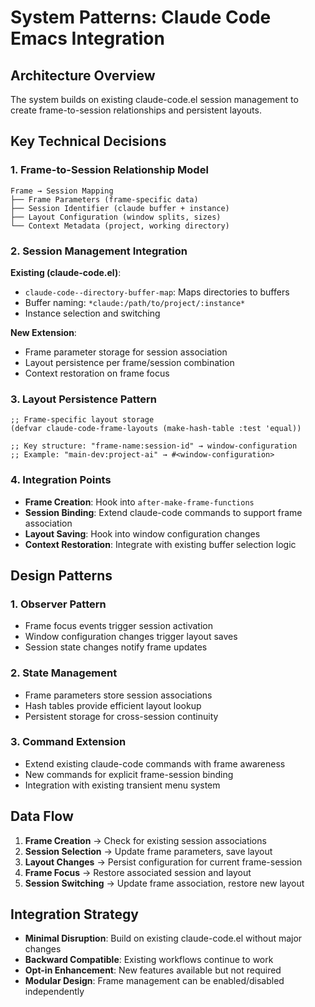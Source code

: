 # System Patterns: Claude Code Emacs Integration

## Architecture Overview
The system builds on existing claude-code.el session management to create frame-to-session relationships and persistent layouts.

## Key Technical Decisions

### 1. Frame-to-Session Relationship Model
```
Frame → Session Mapping
├── Frame Parameters (frame-specific data)
├── Session Identifier (claude buffer + instance)
├── Layout Configuration (window splits, sizes)
└── Context Metadata (project, working directory)
```

### 2. Session Management Integration
**Existing (claude-code.el)**:
- `claude-code--directory-buffer-map`: Maps directories to buffers
- Buffer naming: `*claude:/path/to/project/:instance*`
- Instance selection and switching

**New Extension**:
- Frame parameter storage for session association
- Layout persistence per frame/session combination
- Context restoration on frame focus

### 3. Layout Persistence Pattern
```elisp
;; Frame-specific layout storage
(defvar claude-code-frame-layouts (make-hash-table :test 'equal))

;; Key structure: "frame-name:session-id" → window-configuration
;; Example: "main-dev:project-ai" → #<window-configuration>
```

### 4. Integration Points
- **Frame Creation**: Hook into `after-make-frame-functions`
- **Session Binding**: Extend claude-code commands to support frame association
- **Layout Saving**: Hook into window configuration changes
- **Context Restoration**: Integrate with existing buffer selection logic

## Design Patterns

### 1. Observer Pattern
- Frame focus events trigger session activation
- Window configuration changes trigger layout saves
- Session state changes notify frame updates

### 2. State Management
- Frame parameters store session associations
- Hash tables provide efficient layout lookup
- Persistent storage for cross-session continuity

### 3. Command Extension
- Extend existing claude-code commands with frame awareness
- New commands for explicit frame-session binding
- Integration with existing transient menu system

## Data Flow
1. **Frame Creation** → Check for existing session associations
2. **Session Selection** → Update frame parameters, save layout
3. **Layout Changes** → Persist configuration for current frame-session
4. **Frame Focus** → Restore associated session and layout
5. **Session Switching** → Update frame association, restore new layout

## Integration Strategy
- **Minimal Disruption**: Build on existing claude-code.el without major changes
- **Backward Compatible**: Existing workflows continue to work
- **Opt-in Enhancement**: New features available but not required
- **Modular Design**: Frame management can be enabled/disabled independently